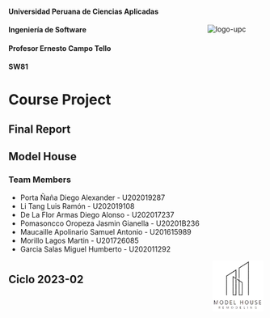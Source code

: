 #### Universidad Peruana de Ciencias Aplicadas

<img align= "right" height="110" width="110" alt="logo-upc" src="https://upload.wikimedia.org/wikipedia/commons/f/fc/UPC_logo_transparente.png">

#### Ingeniería de Software

#### Profesor Ernesto Campo Tello

#### SW81

# Course Project

## Final Report

## Model House

### Team Members

- Porta Ñaña Diego Alexander - U202019287
- Li Tang Luis Ramón - U202019108
- De La Flor Armas Diego Alonso - U202017237
- Pomasoncco Oropeza Jasmin Gianella - U20201B236
- Maucaille Apolinario Samuel Antonio - U201615989
- Morillo Lagos Martin - U201726085
- Garcia Salas Miguel Humberto - U202011292

<img align= "right" height="100" width="100" alt="logo-ModelHouse" src="images/logo-modelhouse.jpg">

#

## Ciclo 2023-02
